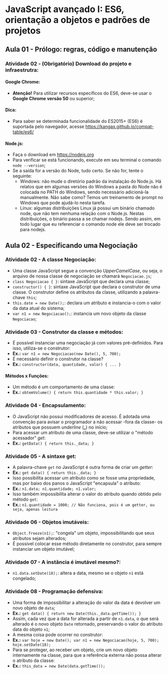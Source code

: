 # JavaScript avançado I: ES6, orientação a objetos e padrões de projetos

## Aula 01 - Prólogo: regras, código e manutenção

### Atividade 02 - (Obrigatório) Download do projeto e infraestrutra:

#### Google Chrome:

- **Atenção!** Para utilizar recursos específicos do ES6, deve-se usar o **Google Chrome versão 50** ou superior;

#### Dica:

- Para saber se determinada funcionalidade do ES2015+ (ES6) é suportada pelo navegador, acesse https://kangax.github.io/compat-table/es6/

#### Node.js:

- Faça o download em https://nodejs.org
- Para verificar se está funcionando, execute em seu terminal o comando `node --version`;
- Se a saída for a versão do Node, tudo certo. Se não for, tente o seguinte:
	- Windows: não mude o diretório padrão da instalação do Node.js. Há relatos que em algumas versões do Windows a pasta do Node não é colocada no PATH do Windows, sendo necessário adicioná-la manualmente. Não sabe como? Temos um treinamento de prompt no Windows que pode ajudá-lo nesta tarefa.
	- Linux: algumas distribuições Linux já possui um binário chamado node, que não tem nenhuma relação com o Node.js. Nestas distribuições, o binário passa a se chamar nodejs. Sendo assim, em todo lugar que eu referenciar o comando node ele deve ser trocado para nodejs.


## Aula 02 - Especificando uma Negociação

### Atividade 02 - A classe Negociação:

- Uma classe JavaScript segue a convenção *UpperCamelCase*, ou seja, o arquivo de nossa classe de negociação se chamará `Negociacao.js`;
- `class Negociacao { }`: sintaxe JavaScript que declara uma classe;
- `constructor() { }`: sintaxe JavaScript que declara o construtor de uma classe. O construtor define os atributos da classe, utilizando a palavra-chave `this`;
- `this.date = new Date();`: declara um atributo e instancia-o com o valor da data atual do sistema;
- `var n1 = new Negociacao();`: instancia um novo objeto da classe `Negociacao`;

### Atividade 03 - Construtor da classe e métodos:

- É possível instanciar uma negociação já com valores pré-definidos. Para isso, utiliza-se o construtor:
- **Ex.:** `var n1 = new Negociacao(new Date(), 5, 700);`
- É necessário definir o construtor na classe?
- **Ex.:** `constructor(data, quantidade, valor) { ... }`

#### Métodos x Funções:

- Um método é um comportamento de uma classe:
- **Ex.:** `obtemVolume() { return this.quantidade * this.valor; }`

### Atividade 04 - Encapsulamento:

- O JavaScript não possui modificadores de acesso. É adotada uma convenção para avisar o programador a não acessar -fora da classe- os atributos que possuem *underline* (**_**) no início;
- Para acessar um atributo de uma classe, deve-se utilizar o "método acessador" *get*:
- **Ex.:** `getData() { return this._data; }`

### Atividade 05 - A sintaxe get:

- A palavra-chave `get` no JavaScript é outra forma de criar um *getter*:
- **Ex.:** `get data() { return this._data; }`
- Isso possibilita acessar um atributo como se fosse uma propriedade, mas por baixo dos panos o JavaScript "encapsula" o atributo:
- **Ex.:** `n1.data; n1.quantidade; n1.valor;`
- Isso também impossibilita alterar o valor do atributo quando obtido pelo método `get`:
- **Ex.:** `n1.quantidade = 1000; // Não funciona, pois é um getter, ou seja, apenas leitura`

### Atividade 06 - Objetos imutáveis:

- `Object.freeze(n1);`: "congela" um objeto, impossibilitando que seus atributos sejam alterados;
- É possível colocar esse método diretamente no construtor, para sempre instanciar um objeto imutável;

### Atividade 07 - A instância é imutável mesmo?:

- `n1.data.setDate(18);`: altera a data, mesmo se o objeto `n1` está congelado;

### Atividade 08 - Programação defensiva:

- Uma forma de impossibilitar a alteração do valor da data é devolver um novo objeto de `data`;
- **Ex.:** `get data() { return new Date(this._data.getTime()); }`
- Assim, cada vez que a data for alterada a partir de `n1.data`, o que será alterado é o novo objeto `Date` retornado, preservando o valor do atributo data do objeto `n1`;
- A mesma coisa pode ocorrer no construtor:
- **Ex.:** `var hoje = new Date(); var n1 = new Negociacao(hoje, 5, 700); hoje.setDate(18);`
- Para se proteger, ao receber um objeto, crie um novo objeto internamente na classe, para que a referência externa não possa alterar o atributo da classe:
- **Ex.:** `this_data = new Date(data.getTime());`
